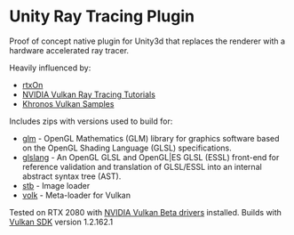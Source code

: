 # Unity Ray Tracing Plugin
Proof of concept native plugin for Unity3d that replaces the renderer with a hardware accelerated ray tracer.

Heavily influenced by:
- [rtxOn](https://github.com/iOrange/rtxON)
- [NVIDIA Vulkan Ray Tracing Tutorials](https://github.com/nvpro-samples/vk_raytracing_tutorial_KHR)
- [Khronos Vulkan Samples](https://github.com/KhronosGroup/Vulkan-Samples)

Includes zips with versions used to build for:
- [glm](https://github.com/g-truc/glm) - OpenGL Mathematics (GLM) library for graphics software based on the OpenGL Shading Language (GLSL) specifications.
- [glslang](https://github.com/KhronosGroup/glslang) - An OpenGL GLSL and OpenGL|ES GLSL (ESSL) front-end for reference validation and translation of GLSL/ESSL into an internal abstract syntax tree (AST).
- [stb](https://github.com/nothings/stb) - Image loader 
- [volk](https://github.com/zeux/volk) - Meta-loader for Vulkan

Tested on RTX 2080 with [NVIDIA Vulkan Beta drivers](https://developer.nvidia.com/vulkan-driver) installed.
Builds with [Vulkan SDK](https://vulkan.lunarg.com/sdk/home) version 1.2.162.1
